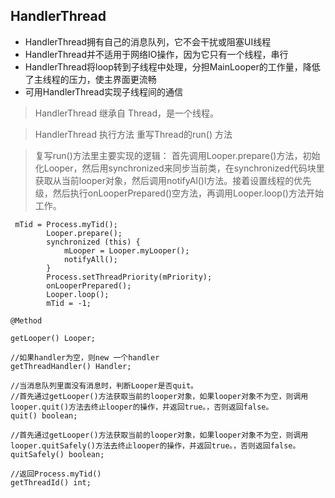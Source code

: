 ## HandlerThread
- HandlerThread拥有自己的消息队列，它不会干扰或阻塞UI线程
- HandlerThread并不适用于网络IO操作，因为它只有一个线程，串行
- HandlerThread将loop转到子线程中处理，分担MainLooper的工作量，降低了主线程的压力，使主界面更流畅
- 可用HandlerThread实现子线程间的通信


> HandlerThread 继承自 Thread，是一个线程。


> HandlerThread 执行方法 重写Thread的run() 方法

> 复写run()方法里主要实现的逻辑： 首先调用Looper.prepare()方法，初始化Looper，然后用synchronized来同步当前类，在synchronized代码块里获取从当前looper对象，然后调用notifyAl()l方法。接着设置线程的优先级，然后执行onLooperPrepared()空方法，再调用Looper.loop()方法开始工作。

```
 mTid = Process.myTid();
        Looper.prepare();
        synchronized (this) {
            mLooper = Looper.myLooper();
            notifyAll();
        }
        Process.setThreadPriority(mPriority);
        onLooperPrepared();
        Looper.loop();
        mTid = -1;
```


```
@Method

getLooper() Looper;

//如果handler为空，则new 一个handler
getThreadHandler() Handler;

//当消息队列里面没有消息时，判断Looper是否quit。
//首先通过getLooper()方法获取当前的looper对象，如果looper对象不为空，则调用looper.quit()方法去终止looper的操作，并返回true。，否则返回false。
quit() boolean;

//首先通过getLooper()方法获取当前的looper对象，如果looper对象不为空，则调用looper.quitSafely()方法去终止looper的操作，并返回true。，否则返回false。
quitSafely() boolean;

//返回Process.myTid()
getThreadId() int;
```

